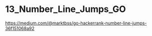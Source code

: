 # 13_Number_Line_Jumps_GO
https://medium.com/@marktbss/go-hackerrank-number-line-jumps-36f151068a92
